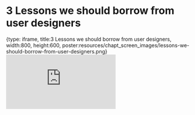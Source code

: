 # 3 Lessons we should borrow from user designers
 
{type: iframe, title:3 Lessons we should borrow from user designers, width:800, height:600, poster:resources/chapt_screen_images/lessons-we-should-borrow-from-user-designers.png}
![](https://jhudatascience.org/Documentation_and_Usability//no_toc/lessons-we-should-borrow-from-user-designers.html)
 

 
